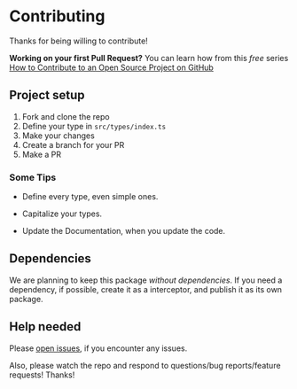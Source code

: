 # Contributing

Thanks for being willing to contribute!

**Working on your first Pull Request?** You can learn how from this _free_
series [How to Contribute to an Open Source Project on GitHub](https://app.egghead.io/playlists/how-to-contribute-to-an-open-source-project-on-github)

## Project setup

1.  Fork and clone the repo
2.  Define your type in `src/types/index.ts`
3.  Make your changes
4.  Create a branch for your PR
5.  Make a PR

### Some Tips

- Define every type, even simple ones.

- Capitalize your types.

- Update the Documentation, when you update the code.

## Dependencies

We are planning to keep this package _without dependencies_. If you need a dependency, if possible, create it as a interceptor, and publish it as its own package.

## Help needed

Please [open issues](https://github.com/metrists/metrists-cli/issues), if you encounter any issues.

Also, please watch the repo and respond to questions/bug reports/feature
requests! Thanks!
